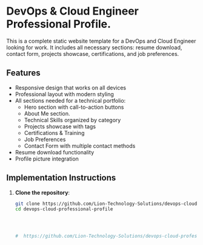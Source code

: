 # DevOps & Cloud Engineer Professional Profile.

This is a complete static website template for a DevOps and Cloud Engineer looking for work. It includes all necessary sections: resume download, contact form, projects showcase, certifications, and job preferences.

## Features

- Responsive design that works on all devices
- Professional layout with modern styling
- All sections needed for a technical portfolio:
  - Hero section with call-to-action buttons
  - About Me section.
  - Technical Skills organized by category
  - Projects showcase with tags
  - Certifications & Training
  - Job Preferences
  - Contact Form with multiple contact methods
- Resume download functionality
- Profile picture integration

## Implementation Instructions

1. **Clone the repository**:
   ```bash
   git clone https://github.com/Lion-Technology-Solutions/devops-cloud-professional-profile.git
   cd devops-cloud-professional-profile 




   #  https://github.com/Lion-Technology-Solutions/devops-cloud-professional-profile/blob/master/AUGUST%202ND%20AND%203RD%20-%20GIT%20-%20SCM.pdf
